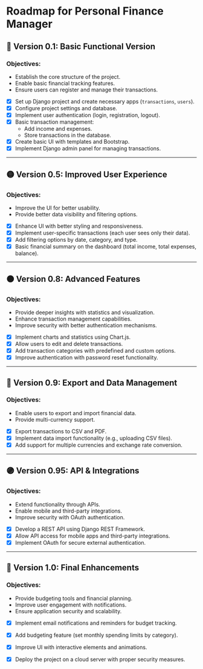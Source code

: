 # Roadmap for Personal Finance Manager

## 🚀 Version 0.1: Basic Functional Version
### Objectives:
- Establish the core structure of the project.
- Enable basic financial tracking features.
- Ensure users can register and manage their transactions.

- [x] Set up Django project and create necessary apps (`transactions`, `users`).
- [x] Configure project settings and database.
- [x] Implement user authentication (login, registration, logout).
- [x] Basic transaction management:
  - Add income and expenses.
  - Store transactions in the database.
- [x] Create basic UI with templates and Bootstrap.
- [x] Implement Django admin panel for managing transactions.

---

## 🟡 Version 0.5: Improved User Experience
### Objectives:
- Improve the UI for better usability.
- Provide better data visibility and filtering options.

- [x] Enhance UI with better styling and responsiveness.
- [x] Implement user-specific transactions (each user sees only their data).
- [x] Add filtering options by date, category, and type.
- [x] Basic financial summary on the dashboard (total income, total expenses, balance).

---

## 🟠 Version 0.8: Advanced Features
### Objectives:
- Provide deeper insights with statistics and visualization.
- Enhance transaction management capabilities.
- Improve security with better authentication mechanisms.

- [x] Implement charts and statistics using Chart.js.
- [x] Allow users to edit and delete transactions.
- [x] Add transaction categories with predefined and custom options.
- [x] Improve authentication with password reset functionality.

---

## 🔵 Version 0.9: Export and Data Management
### Objectives:
- Enable users to export and import financial data.
- Provide multi-currency support.

- [x] Export transactions to CSV and PDF.
- [x] Implement data import functionality (e.g., uploading CSV files).
- [x] Add support for multiple currencies and exchange rate conversion.

---

## 🟣 Version 0.95: API & Integrations
### Objectives:
- Extend functionality through APIs.
- Enable mobile and third-party integrations.
- Improve security with OAuth authentication.

- [x] Develop a REST API using Django REST Framework.
- [x] Allow API access for mobile apps and third-party integrations.
- [x] Implement OAuth for secure external authentication.

---

## 🔴 Version 1.0: Final Enhancements
### Objectives:
- Provide budgeting tools and financial planning.
- Improve user engagement with notifications.
- Ensure application security and scalability.

- [x] Implement email notifications and reminders for budget tracking.
- [x] Add budgeting feature (set monthly spending limits by category).
- [x] Improve UI with interactive elements and animations.
- [x] Deploy the project on a cloud server with proper security measures.

